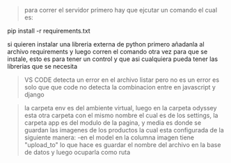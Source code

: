 
>para correr el servidor primero hay que ejcutar un comando el cual es:

pip install -r requirements.txt

si quieren instalar una libreria externa de python primero añadanla al archivo requirements y luego corren el comando otra vez para que
se instale, esto es para tener un control y que asi cualquiera pueda tener las librerias que se necesita 

>VS CODE detecta un error en el archivo listar pero no es un error es solo que que code no detecta la combinacion entre en javascript y django

>la carpeta env es del ambiente virtual, luego en la carpeta odyssey esta otra carpeta con el mismo nombre el cual es de los settings, la carpeta app
es del modulo de la pagina, y media es donde se guardan las imagenes de los productos la cual esta configurada de la siguiente manera:
    -en el model en la columna imagen tiene "upload_to" lo que hace es guardar el nombre del archivo en la base de datos y luego ocuparla como ruta 
